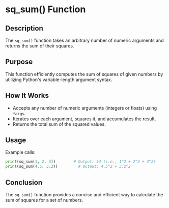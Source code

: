 # sq_sum() Function

## Description

The `sq_sum()` function takes an arbitrary number of numeric arguments and returns the sum of their squares.

## Purpose

This function efficiently computes the sum of squares of given numbers by utilizing Python's variable-length argument syntax.

## How It Works

-   Accepts any number of numeric arguments (integers or floats) using `*args`.
-   Iterates over each argument, squares it, and accumulates the result.
-   Returns the total sum of the squared values.

## Usage

Example calls:

```python
print(sq_sum(1, 2, 3))        # Output: 14 (i.e., 1^2 + 2^2 + 3^2)
print(sq_sum(4.5, 3.2))         # Output: 4.5^2 + 3.2^2
```

## Conclusion

The `sq_sum()` function provides a concise and efficient way to calculate the sum of squares for a set of numbers.
